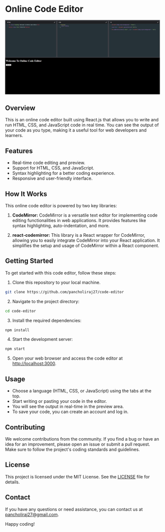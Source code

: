 # Online Code Editor

![Code Editor Screenshot](screenshot.png)

## Overview

This is an online code editor built using React.js that allows you to write and run HTML, CSS, and JavaScript code in real time. You can see the output of your code as you type, making it a useful tool for web developers and learners.

## Features

- Real-time code editing and preview.
- Support for HTML, CSS, and JavaScript.
- Syntax highlighting for a better coding experience.
- Responsive and user-friendly interface.

## How It Works

This online code editor is powered by two key libraries:

1. **CodeMirror:** CodeMirror is a versatile text editor for implementing code editing functionalities in web applications. It provides features like syntax highlighting, auto-indentation, and more.

2. **react-codemirror:** This library is a React wrapper for CodeMirror, allowing you to easily integrate CodeMirror into your React application. It simplifies the setup and usage of CodeMirror within a React component.

## Getting Started

To get started with this code editor, follow these steps:

1. Clone this repository to your local machine.

```bash
git clone https://github.com/pancholiraj27/code-editor
```


2. Navigate to the project directory:

```bash
cd code-editor
```

3. Install the required dependencies:

```bash
npm install
```

4. Start the development server:

```bash
npm start
```

5. Open your web browser and access the code editor at [http://localhost:3000](http://localhost:3000).

## Usage

- Choose a language (HTML, CSS, or JavaScript) using the tabs at the top.
- Start writing or pasting your code in the editor.
- You will see the output in real-time in the preview area.
- To save your code, you can create an account and log in.

## Contributing

We welcome contributions from the community. If you find a bug or have an idea for an improvement, please open an issue or submit a pull request. Make sure to follow the project's coding standards and guidelines.

## License

This project is licensed under the MIT License. See the [LICENSE](LICENSE) file for details.

## Contact

If you have any questions or need assistance, you can contact us at pancholiraj27@gmail.com.

Happy coding!
